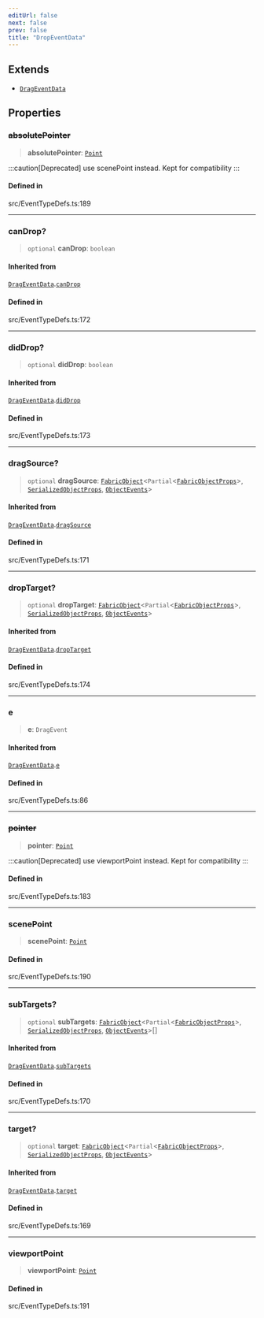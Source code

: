 ```yaml
---
editUrl: false
next: false
prev: false
title: "DropEventData"
---
```


## Extends

- [`DragEventData`](/api/interfaces/drageventdata/)

## Properties

### ~~absolutePointer~~

> **absolutePointer**: [`Point`](/api/classes/point/)

:::caution[Deprecated]
use scenePoint instead.
Kept for compatibility
:::

#### Defined in

src/EventTypeDefs.ts:189

***

### canDrop?

> `optional` **canDrop**: `boolean`

#### Inherited from

[`DragEventData`](/api/interfaces/drageventdata/).[`canDrop`](/api/interfaces/drageventdata/#candrop)

#### Defined in

src/EventTypeDefs.ts:172

***

### didDrop?

> `optional` **didDrop**: `boolean`

#### Inherited from

[`DragEventData`](/api/interfaces/drageventdata/).[`didDrop`](/api/interfaces/drageventdata/#diddrop)

#### Defined in

src/EventTypeDefs.ts:173

***

### dragSource?

> `optional` **dragSource**: [`FabricObject`](/api/classes/fabricobject/)\<`Partial`\<[`FabricObjectProps`](/api/interfaces/fabricobjectprops/)\>, [`SerializedObjectProps`](/api/interfaces/serializedobjectprops/), [`ObjectEvents`](/api/interfaces/objectevents/)\>

#### Inherited from

[`DragEventData`](/api/interfaces/drageventdata/).[`dragSource`](/api/interfaces/drageventdata/#dragsource)

#### Defined in

src/EventTypeDefs.ts:171

***

### dropTarget?

> `optional` **dropTarget**: [`FabricObject`](/api/classes/fabricobject/)\<`Partial`\<[`FabricObjectProps`](/api/interfaces/fabricobjectprops/)\>, [`SerializedObjectProps`](/api/interfaces/serializedobjectprops/), [`ObjectEvents`](/api/interfaces/objectevents/)\>

#### Inherited from

[`DragEventData`](/api/interfaces/drageventdata/).[`dropTarget`](/api/interfaces/drageventdata/#droptarget)

#### Defined in

src/EventTypeDefs.ts:174

***

### e

> **e**: `DragEvent`

#### Inherited from

[`DragEventData`](/api/interfaces/drageventdata/).[`e`](/api/interfaces/drageventdata/#e)

#### Defined in

src/EventTypeDefs.ts:86

***

### ~~pointer~~

> **pointer**: [`Point`](/api/classes/point/)

:::caution[Deprecated]
use viewportPoint instead.
Kept for compatibility
:::

#### Defined in

src/EventTypeDefs.ts:183

***

### scenePoint

> **scenePoint**: [`Point`](/api/classes/point/)

#### Defined in

src/EventTypeDefs.ts:190

***

### subTargets?

> `optional` **subTargets**: [`FabricObject`](/api/classes/fabricobject/)\<`Partial`\<[`FabricObjectProps`](/api/interfaces/fabricobjectprops/)\>, [`SerializedObjectProps`](/api/interfaces/serializedobjectprops/), [`ObjectEvents`](/api/interfaces/objectevents/)\>[]

#### Inherited from

[`DragEventData`](/api/interfaces/drageventdata/).[`subTargets`](/api/interfaces/drageventdata/#subtargets)

#### Defined in

src/EventTypeDefs.ts:170

***

### target?

> `optional` **target**: [`FabricObject`](/api/classes/fabricobject/)\<`Partial`\<[`FabricObjectProps`](/api/interfaces/fabricobjectprops/)\>, [`SerializedObjectProps`](/api/interfaces/serializedobjectprops/), [`ObjectEvents`](/api/interfaces/objectevents/)\>

#### Inherited from

[`DragEventData`](/api/interfaces/drageventdata/).[`target`](/api/interfaces/drageventdata/#target)

#### Defined in

src/EventTypeDefs.ts:169

***

### viewportPoint

> **viewportPoint**: [`Point`](/api/classes/point/)

#### Defined in

src/EventTypeDefs.ts:191
